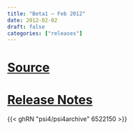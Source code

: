```yaml
---
title: "Beta1 — Feb 2012"
date: 2012-02-02
draft: false
categories: ["releases"]
---
```


# [Source](https://github.com/psi4/psi4archive/tree/4.0b1)
# [Release Notes](https://github.com/psi4/psi4archive/releases/tag/v4.0b1)

{{< ghRN "psi4/psi4archive" 6522150 >}}
